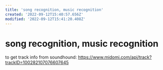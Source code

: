 ```yaml
---
title: 'song recognition, music recognition'
created: '2022-09-12T15:40:57.656Z'
modified: '2022-09-12T15:41:20.408Z'
---
```


# song recognition, music recognition

to get track info from soundhound:
https://www.midomi.com/api/track?trackID=100282107076607645
